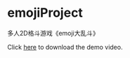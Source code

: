 # emojiProject
多人2D格斗游戏《emoji大乱斗》

Click [here](https://file-source-qkx.oss-cn-chengdu.aliyuncs.com/emoji_fight_intro.mp4) to download the demo video.

